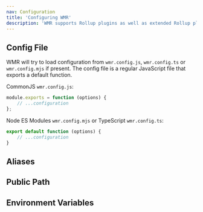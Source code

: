 ```yaml
---
nav: Configuration
title: 'Configuring WMR'
description: 'WMR supports Rollup plugins as well as extended Rollup plugins with WMR-specific features.'
---
```


## Config File

WMR will try to load configuration from `wmr.config.js`, `wmr.config.ts` or `wmr.config.mjs` if present. The config file is a regular JavaScript file that exports a default function.

CommonJS `wmr.config.js`:

```js
module.exports = function (options) {
	// ...configuration
};
```

Node ES Modules `wmr.config.mjs` or TypeScript `wmr.config.ts`:

```js
export default function (options) {
	// ...configuration
}
```

## Aliases

## Public Path

## Environment Variables
